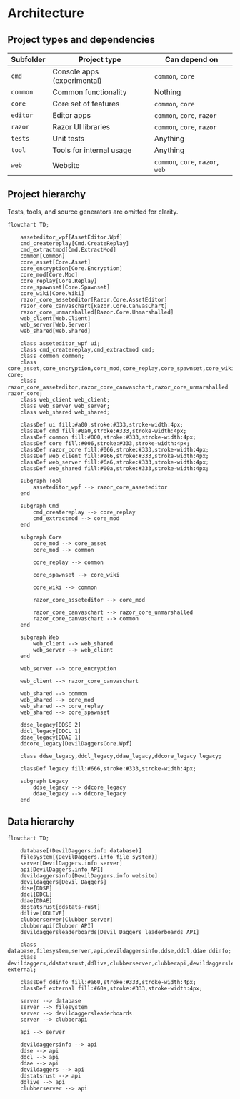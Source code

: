 # Architecture

## Project types and dependencies

| **Subfolder** | **Project type**            | **Can depend on**                |
|---------------|-----------------------------|----------------------------------|
| `cmd`         | Console apps (experimental) | `common`, `core`                 |
| `common`      | Common functionality        | Nothing                          |
| `core`        | Core set of features        | `common`, `core`                 |
| `editor`      | Editor apps                 | `common`, `core`, `razor`        |
| `razor`       | Razor UI libraries          | `common`, `core`, `razor`        |
| `tests`       | Unit tests                  | Anything                         |
| `tool`        | Tools for internal usage    | Anything                         |
| `web`         | Website                     | `common`, `core`, `razor`, `web` |

## Project hierarchy

Tests, tools, and source generators are omitted for clarity.

```mermaid
flowchart TD;

    asseteditor_wpf[AssetEditor.Wpf]
    cmd_createreplay[Cmd.CreateReplay]
    cmd_extractmod[Cmd.ExtractMod]
    common[Common]
    core_asset[Core.Asset]
    core_encryption[Core.Encryption]
    core_mod[Core.Mod]
    core_replay[Core.Replay]
    core_spawnset[Core.Spawnset]
    core_wiki[Core.Wiki]
    razor_core_asseteditor[Razor.Core.AssetEditor]
    razor_core_canvaschart[Razor.Core.CanvasChart]
    razor_core_unmarshalled[Razor.Core.Unmarshalled]
    web_client[Web.Client]
    web_server[Web.Server]
    web_shared[Web.Shared]
	
	class asseteditor_wpf ui;
	class cmd_createreplay,cmd_extractmod cmd;
	class common common;
	class core_asset,core_encryption,core_mod,core_replay,core_spawnset,core_wiki core;
	class razor_core_asseteditor,razor_core_canvaschart,razor_core_unmarshalled razor_core;
	class web_client web_client;
	class web_server web_server;
	class web_shared web_shared;

    classDef ui fill:#a00,stroke:#333,stroke-width:4px;
    classDef cmd fill:#0a0,stroke:#333,stroke-width:4px;
    classDef common fill:#000,stroke:#333,stroke-width:4px;
    classDef core fill:#006,stroke:#333,stroke-width:4px;
    classDef razor_core fill:#066,stroke:#333,stroke-width:4px;
    classDef web_client fill:#a66,stroke:#333,stroke-width:4px;
    classDef web_server fill:#6a6,stroke:#333,stroke-width:4px;
    classDef web_shared fill:#00a,stroke:#333,stroke-width:4px;

	subgraph Tool
		asseteditor_wpf --> razor_core_asseteditor
	end

	subgraph Cmd
		cmd_createreplay --> core_replay
		cmd_extractmod --> core_mod
	end
	
	subgraph Core
		core_mod --> core_asset
		core_mod --> common
	
		core_replay --> common
	
		core_spawnset --> core_wiki
	
		core_wiki --> common
	
		razor_core_asseteditor --> core_mod
	
		razor_core_canvaschart --> razor_core_unmarshalled
		razor_core_canvaschart --> common
	end
	
	subgraph Web
		web_client --> web_shared
		web_server --> web_client
	end
	
	web_server --> core_encryption
	
	web_client --> razor_core_canvaschart
	
	web_shared --> common
	web_shared --> core_mod
	web_shared --> core_replay
	web_shared --> core_spawnset
	
	ddse_legacy[DDSE 2]
	ddcl_legacy[DDCL 1]
	ddae_legacy[DDAE 1]
	ddcore_legacy[DevilDaggersCore.Wpf]

	class ddse_legacy,ddcl_legacy,ddae_legacy,ddcore_legacy legacy;

	classDef legacy fill:#666,stroke:#333,stroke-width:4px;
	
	subgraph Legacy
		ddse_legacy --> ddcore_legacy
		ddae_legacy --> ddcore_legacy
	end
```

## Data hierarchy

```mermaid
flowchart TD;

    database[(DevilDaggers.info database)]
    filesystem[(DevilDaggers.info file system)]
    server[DevilDaggers.info server]
    api[DevilDaggers.info API]
	devildaggersinfo[DevilDaggers.info website]
    devildaggers[Devil Daggers]
    ddse[DDSE]
    ddcl[DDCL]
    ddae[DDAE]
    ddstatsrust[ddstats-rust]
    ddlive[DDLIVE]
    clubberserver[Clubber server]
    clubberapi[Clubber API]
	devildaggersleaderboards[Devil Daggers leaderboards API]
	
	class database,filesystem,server,api,devildaggersinfo,ddse,ddcl,ddae ddinfo;
	class devildaggers,ddstatsrust,ddlive,clubberserver,clubberapi,devildaggersleaderboards external;

    classDef ddinfo fill:#a60,stroke:#333,stroke-width:4px;
    classDef external fill:#60a,stroke:#333,stroke-width:4px;
	
	server --> database
	server --> filesystem
	server --> devildaggersleaderboards
	server --> clubberapi

	api --> server

	devildaggersinfo --> api
	ddse --> api
	ddcl --> api
	ddae --> api
	devildaggers --> api
	ddstatsrust --> api
	ddlive --> api
	clubberserver --> api
```

